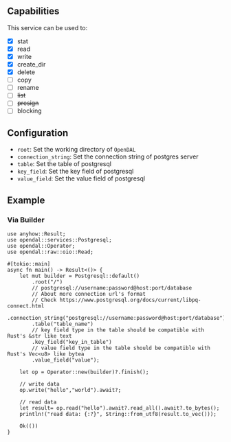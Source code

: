 ## Capabilities

This service can be used to:

- [x] stat
- [x] read
- [x] write
- [x] create_dir
- [x] delete
- [ ] copy
- [ ] rename
- [ ] ~~list~~
- [ ] ~~presign~~
- [ ] blocking

## Configuration

- `root`: Set the working directory of `OpenDAL`
- `connection_string`: Set the connection string of postgres server
- `table`: Set the table of postgresql
- `key_field`: Set the key field of postgresql
- `value_field`: Set the value field of postgresql

## Example

### Via Builder

```rust,no_run
use anyhow::Result;
use opendal::services::Postgresql;
use opendal::Operator;
use opendal::raw::oio::Read;

#[tokio::main]
async fn main() -> Result<()> {
    let mut builder = Postgresql::default()
        .root("/")
        // postgresql://username:password@host:port/database
        // About more connection url's format
        // Check https://www.postgresql.org/docs/current/libpq-connect.html
        .connection_string("postgresql://username:password@host:port/database")
        .table("table_name")
        // key field type in the table should be compatible with Rust's &str like text
        .key_field("key_in_table")
        // value field type in the table should be compatible with Rust's Vec<u8> like bytea
        .value_field("value");

    let op = Operator::new(builder)?.finish();
    
    // write data
    op.write("hello","world").await?;

    // read data
    let result= op.read("hello").await?.read_all().await?.to_bytes();
    println!("read data: {:?}", String::from_utf8(result.to_vec()));

    Ok(())
}
```
